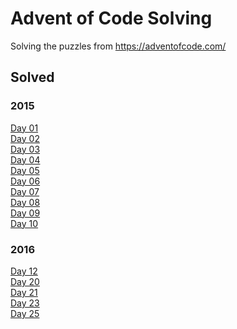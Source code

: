 # Advent of Code Solving

Solving the puzzles from https://adventofcode.com/

## Solved

### 2015

[Day 01](events/2015/day-01/)\
[Day 02](events/2015/day-02/)\
[Day 03](events/2015/day-03/)\
[Day 04](events/2015/day-04/)\
[Day 05](events/2015/day-05/)\
[Day 06](events/2015/day-06/)\
[Day 07](events/2015/day-07/)\
[Day 08](events/2015/day-08/)\
[Day 09](events/2015/day-09/)\
[Day 10](events/2015/day-10/)

### 2016

[Day 12](events/2016/day-12/)\
[Day 20](events/2016/day-20/)\
[Day 21](events/2016/day-21/)\
[Day 23](events/2016/day-23/)\
[Day 25](events/2016/day-25/)
